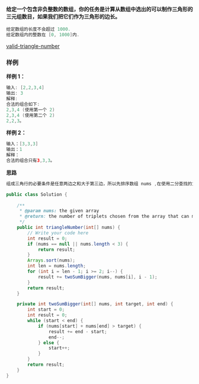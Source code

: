 #### 给定一个包含非负整数的数组，你的任务是计算从数组中选出的可以制作三角形的三元组数目，如果我们把它们作为三角形的边长。



```java
给定数组的长度不会超过 1000.
给定数组内的整数在 [0, 1000]内.
```



[valid-triangle-number](https://www.lintcode.com/problem/valid-triangle-number/description)



### **样例**

**样例 1：**

```java
输入: [2,2,3,4]
输出: 3
解释:
合法的组合如下: 
2,3,4 (使用第一个 2)
2,3,4 (使用第二个 2)
2,2,3。
```

**样例 2：**

```java
输入：[3,3,3]
输出：1
解释：
合法的组合只有3,3,3。
```



**思路**

```java
组成三角行的必要条件是任意两边之和大于第三边，所以先排序数组 nums ,在使用二分查找的方法计算数量
```





```java
public class Solution {
   
    /**
     * @param nums: the given array
     * @return: the number of triplets chosen from the array that can make triangles
     */
    public int triangleNumber(int[] nums) {
        // Write your code here
        int result = 0;
        if (nums == null || nums.length < 3) {
            return result;
        }
        Arrays.sort(nums);
        int len = nums.length;
        for (int i = len - 1; i >= 2; i--) {
            result += twoSumBigger(nums, nums[i], i - 1);
        }
        return result;
    }

    private int twoSumBigger(int[] nums, int target, int end) {
        int start = 0;
        int result = 0;
        while (start < end) {
            if (nums[start] + nums[end] > target) {
                result += end - start;
                end--;
            } else {
                start++;
            }
        }
        return result;
    }
}
```

